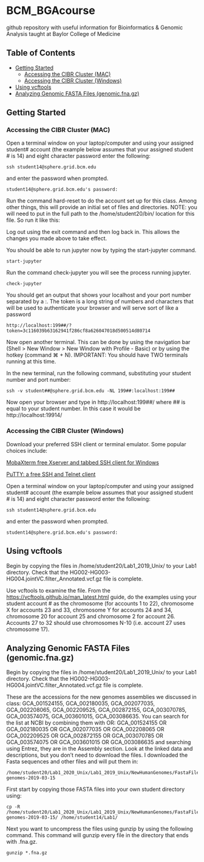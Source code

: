 # BCM_BGAcourse
github repository with useful information for Bioinformatics &amp; Genomic Analysis taught at Baylor College of Medicine

## Table of Contents
  * [Getting Started](#getting-started)
    + [Accessing the CIBR Cluster (MAC)](#accessing-the-cibr-cluster-mac)
    + [Accessing the CIBR Cluster (Windows)](#accessing-the-cibr-cluster-windows)
  * [Using vcftools](#using-vcftools)
  * [Analyzing Genomic FASTA Files (genomic.fna.gz)](#analyzing-genomic-fasta-files-genomicfnagz)
  
## Getting Started
### Accessing the CIBR Cluster (MAC)
Open a terminal window on your laptop/computer and using your assigned student# account (the example below assumes that your assigned student # is 14) and eight character password enter the following:
```
ssh student14@sphere.grid.bcm.edu
```
and enter the password when prompted.

```
student14@sphere.grid.bcm.edu's password: 
```
Run the command hard-reset to do the account set up for this class. Among other things, this will provide an initial set of files and directories. NOTE: you will need to put in the full path to the /home/student20/bin/ location for this file. So run it like this:

Log out using the exit command and then log back in. This allows the changes you made above to take effect. 

You should be able to run jupyter now by typing the start-jupyter command. 
```
start-jupyter
```
Run the command check-jupyter you will see the process running jupyter.
```
check-jupyter
```
You should get an output that shows your localhost and your port number separated by a :. The token is a long string of numbers and characters that will be used to authenticate your browser and will serve sort of like a password
```
http://localhost:199##/?token=3c116039b63162941f286cf8a626047018d500514d80714
```
Now open another terminal. This can be done by using the navigation bar (Shell > New Window > New Window with Profile - Basic) or by using the hotkey (command ⌘ + N). IMPORTANT: You should have TWO terminals running at this time.

In the new terminal, run the following command, substituting your student number and port number:
```
ssh -v student##@sphere.grid.bcm.edu -NL 199##:localhost:199##
```
Now open your browser and type in http://localhost:199##/ where ## is equal to your student number. In this case it would be http://localhost:19914/

### Accessing the CIBR Cluster (Windows)

Download your preferred SSH client or terminal emulator. Some popular choices include:

[MobaXterm free Xserver and tabbed SSH client for Windows](https://mobaxterm.mobatek.net/)

[PuTTY: a free SSH and Telnet client](https://www.chiark.greenend.org.uk/~sgtatham/putty/)

Open a terminal window on your laptop/computer and using your assigned student# account (the example below assumes that your assigned student # is 14) and eight character password enter the following:
```
ssh student14@sphere.grid.bcm.edu
```
and enter the password when prompted.

```
student14@sphere.grid.bcm.edu's password: 
```
## Using vcftools
Begin by copying the files in /home/student20/Lab1_2019_Unix/ to your Lab1 directory. Check that the HG002-HG003-HG004.jointVC.filter_Annotated.vcf.gz file is complete.

Use vcftools to examine the file.  From the https://vcftools.github.io/man_latest.html guide, do the examples using your student account # as the chromosome (for accounts 1 to 22), chromosome X for accounts 23 and 33, chromosome Y for accounts 24 and 34, chromosome 20 for account 25 and chromosome 2 for account 26.  Accounts 27 to 32 should use chromosomes N-10 (i.e. account 27 uses chromosome 17).

## Analyzing Genomic FASTA Files (genomic.fna.gz)

Begin by copying the files in /home/student20/Lab1_2019_Unix/ to your Lab1 directory. Check that the HG002-HG003-HG004.jointVC.filter_Annotated.vcf.gz file is complete.

These are the accessions for the new genomes assemblies we discussed in class: GCA_001524155, GCA_002180035, GCA_002077035, GCA_002208065, GCA_002209525, GCA_002872155, GCA_003070785, GCA_003574075, GCA_003601015, GCA_003086635. You can search for the list at NCBI by combining them with OR: GCA_001524155 OR GCA_002180035 OR GCA_002077035 OR GCA_002208065 OR GCA_002209525 OR GCA_002872155 OR GCA_003070785 OR GCA_003574075 OR GCA_003601015 OR GCA_003086635 and searching using Entrez, they are in the Assembly section. Look at the linked data and descriptions, but you don’t need to download the files. I downloaded the Fasta sequences and other files and will put them in:

```
/home/student20/Lab1_2020_Unix/Lab1_2019_Unix/NewHumanGenomes/FastaFiles/ncbi-genomes-2019-03-15
```

First start by copying those FASTA files into your own student directory using:
```
cp -R /home/student20/Lab1_2020_Unix/Lab1_2019_Unix/NewHumanGenomes/FastaFiles/ncbi-genomes-2019-03-15/ /home/student14/Lab1/
```
Next you want to uncompress the files using gunzip by using the following command. This command will gunzip every file in the directory that ends with .fna.gz.

```
gunzip *.fna.gz
```
